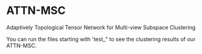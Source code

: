 # ATTN-MSC
Adaptively Topological Tensor Network for Multi-view Subspace Clustering

You can run the files starting with 'test_" to see the clustering results of our ATTN-MSC.
